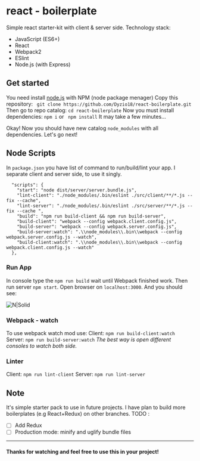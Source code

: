 # react - boilerplate
Simple react starter-kit with client & server side.
Technology stack:
* JavaScript (ES6+)
* React
* Webpack2
* ESlint
* Node.js  (with Express)

## Get started
You need install [node.js](https://nodejs.org/en/) with NPM (node package menager)
Copy this repository:  ``` git clone https://github.com/Dyzio18/react-boilerplate.git```
Then go to repo catalog: ``` cd react-boilerplate ```
Now you must install dependencies: ```npm i``` or ``` npm install```
It may take a few minutes...

Okay! Now you should have new catalog  ```node_modules``` with all dependencies. Let's go next!

## Node Scripts
In ```package.json``` you have list of command to run/build/lint your app.
I separate client and server side, to use it singly.

```
  "scripts": {
    "start": "node dist/server/server.bundle.js",
    "lint-client": "./node_modules/.bin/eslint ./src/client/**/*.js --fix --cache",
    "lint-server": "./node_modules/.bin/eslint ./src/server/**/*.js --fix --cache ",
    "build": "npm run build-client && npm run build-server",
    "build-client": "webpack --config webpack.client.config.js",
    "build-server": "webpack --config webpack.server.config.js",
    "build-server:watch": ".\\node_modules\\.bin\\webpack --config webpack.server.config.js --watch",
    "build-client:watch": ".\\node_modules\\.bin\\webpack --config webpack.client.config.js --watch"
  },
  ```

  ### Run App
  In console type the ``` npm run build ``` wait until Webpack finished work.
  Then run server ``` npm start ```.
  Open browser on ```localhost:3000```. And you should see:

![N|Solid](https://cldup.com/RM_CcuWlr3-3000x3000.png)

### Webpack - watch
To use webpack watch mod use:
Client: ```npm run build-client:watch```
Server: ```npm run build-server:watch```
_The best way is open different consoles to watch both side._

### Linter
Client: ```npm run lint-client```
Server: ```npm run lint-server```

## Note
It's simple starter pack to use in future projects. I have plan to build more boilerplates (e.g React+Redux) on other branches.
TODO :
* [ ] Add Redux
* [ ] Production mode: minify and uglify bundle files

---
#### Thanks for watching and feel free to use this in your project!

